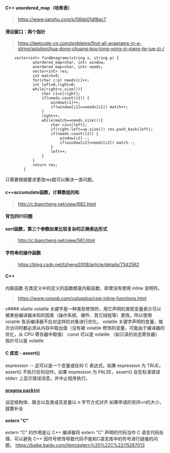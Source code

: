 #### C++ unordered_map（哈希表）
> https://www.jianshu.com/p/56bb01df8ac7

#### 滑动窗口：两个指针
> https://leetcode-cn.com/problems/find-all-anagrams-in-a-string/solution/hua-dong-chuang-kou-tong-yong-si-xiang-jie-jue-zi-/

        vector<int> findAnagrams(string s, string p) {
                unordered_map<char, int> window;
                unordered_map<char, int> needs;
                vector<int> res;
                int match=0;
                for(char c:p) needs[c]++;
                int left=0,right=0;
                while(right<s.size()){
                    char c1=s[right];
                    if(needs.count(c1)) {
                        window[c1]++;
                        if(window[c1]==needs[c1]) match++;
                    }
                    right++;
                    while(match==needs.size()){
                        char c2=s[left];
                        if(right-left==p.size()) res.push_back(left);
                        if(needs.count(c2)) {
                            window[c2]--;
                            if(window[c2]<needs[c2]) match--;
                        }
                        left++;
                    }
                }
                return res;
            }

只需要根据要求更改res就可以解决一类问题。



#### c++accumulate函数，计算数组的和
> http://c.biancheng.net/view/682.html



#### 背包的01问题


#### sort函数，第三个参数如果比较复杂的正确表达形式
> http://c.biancheng.net/view/561.html



#### 字符串的操作函数
> https://blog.csdn.net/tzheng2008/article/details/7342562


#### C++ 
内联函数
在类定义中的定义的函数都是内联函数，即使没有使用 inline 说明符。
> https://www.runoob.com/cplusplus/cpp-inline-functions.html


v#### olatile
volatile 关键字是一种类型修饰符，用它声明的类型变量表示可以被某些编译器未知的因素（操作系统、硬件、其它线程等）更改。所以使用 volatile 告诉编译器不应对这样的对象进行优化。
volatile 关键字声明的变量，每次访问时都必须从内存中取出值（没有被 volatile 修饰的变量，可能由于编译器的优化，从 CPU 寄存器中取值）
const 可以是 volatile （如只读的状态寄存器）
指针可以是 volatile



#### C 库宏 - assert()
expression -- 这可以是一个变量或任何 C 表达式。如果 expression 为 TRUE，assert() 不执行任何动作。如果 expression 为 FALSE，assert() 会在标准错误 stderr 上显示错误消息，并中止程序执行。



#### [pragma pack(n)](https://baike.baidu.com/item/%23pragma%20pack)
设定结构体、联合以及类成员变量以 n 字节方式对齐
如果申请的空间<n的大小，就要补全



#### extern "C"
extern "C" 的作用是让 C++ 编译器将 extern "C" 声明的代码当作 C 语言代码处理，可以避免 C++ 因符号修饰导致代码不能和C语言库中的符号进行链接的问题。
https://baike.baidu.com/item/extern%20%22C%22/15267013



